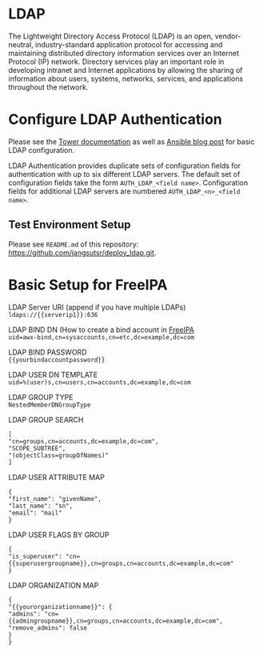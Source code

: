 # LDAP
The Lightweight Directory Access Protocol (LDAP) is an open, vendor-neutral, industry-standard application protocol for accessing and maintaining distributed directory information services over an Internet Protocol (IP) network. Directory services play an important role in developing intranet and Internet applications by allowing the sharing of information about users, systems, networks, services, and applications throughout the network.


# Configure LDAP Authentication

Please see the [Tower documentation](https://docs.ansible.com/ansible-tower/latest/html/administration/ldap_auth.html) as well as [Ansible blog post](https://www.ansible.com/blog/getting-started-ldap-authentication-in-ansible-tower) for basic LDAP configuration.

LDAP Authentication provides duplicate sets of configuration fields for authentication with up to six different LDAP servers.
The default set of configuration fields take the form `AUTH_LDAP_<field name>`. Configuration fields for additional LDAP servers are numbered `AUTH_LDAP_<n>_<field name>`.


## Test Environment Setup

Please see `README.md` of this repository: https://github.com/jangsutsr/deploy_ldap.git.


# Basic Setup for FreeIPA

LDAP Server URI (append if you have multiple LDAPs)    
`ldaps://{{serverip1}}:636`

LDAP BIND DN (How to create a bind account in [FreeIPA](https://www.freeipa.org/page/Creating_a_binddn_for_Foreman)   
`uid=awx-bind,cn=sysaccounts,cn=etc,dc=example,dc=com`

LDAP BIND PASSWORD   
`{{yourbindaccountpassword}}`

LDAP USER DN TEMPLATE   
`uid=%(user)s,cn=users,cn=accounts,dc=example,dc=com`

LDAP GROUP TYPE   
`NestedMemberDNGroupType`

LDAP GROUP SEARCH
```
[
"cn=groups,cn=accounts,dc=example,dc=com",
"SCOPE_SUBTREE",
"(objectClass=groupOfNames)"
]
```

LDAP USER ATTRIBUTE MAP
```
{
"first_name": "givenName",
"last_name": "sn",
"email": "mail"
}
```

LDAP USER FLAGS BY GROUP
```
{
"is_superuser": "cn={{superusergroupname}},cn=groups,cn=accounts,dc=example,dc=com"
}
```

LDAP ORGANIZATION MAP
```
{
"{{yourorganizationname}}": {
"admins": "cn={{admingroupname}},cn=groups,cn=accounts,dc=example,dc=com",
"remove_admins": false
}
}
```

